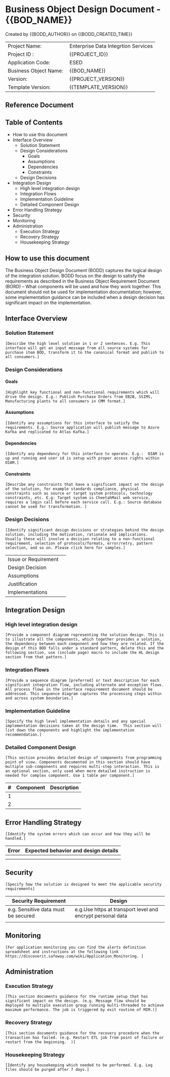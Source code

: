 # Business Object Design Document - {{BOD_NAME}}

Created by {{BODD_AUTHOR}} on {{BODD_CREATED_TIME}}

|  |  |
| ------ | ------ |
| Project Name: | Enterprise Data Integrtion Services|
| Project ID : | {{PROJECT_ID}} |
| Application Code: | ESED |
| Business Object Name: | {{BOD_NAME}} |
| Version: | {{PROJECT_VERSION}} |
| Template Version: | {{TEMPLATE_VERSION}} |

## Reference Document

## Table of Contents

- How to use this document
- Interface Overview
    - Solution Statement
    - Design Considerations
        - Goals
        - Assumptions
        - Dependencies
        - Constraints
    - Design Decisions
- Integration Design
    - High level integration design
    - Integration Flows
    - Implementation Guideline 
    - Detailed Component Design
- Error Handling Strategy
- Security
- Monitoring
- Administration
    - Execution Strategy
    - Recovery Strategy
    - Housekeeping Strategy


## How to use this document
The Business Object Design Document (BODD) captures the logical design of the integration solution. BODD focus on the design to satisfy the requirements as described in the Business Object Requirement Document (BORD) – What components will be used and how they work together. This document should not be used for implementation documentation; however, some implementation guidance can be included when a design decision has significant impact on the implementation.

## Interface Overview
### Solution Statement
``` TODO: SOLUTION_STATEMENT
[Describe the high level solution in 1 or 2 sentences. E.g. This interface will get an input message from all source systems for purchase item BOD, transform it to the canonical format and publish to all consumers.]

```

### Design Considerations
#### Goals
``` TODO: DESIGN_GOAL
[Highlight key functional and non-functional requirements which will drive the design. E.g.: Publish Purchase Orders from EB2B, SSIMS, Manufacturing plants to all consumers in CMM format.]

```

#### Assumptions
``` TODO: DESIGN_ASSUMPTION
[Identify any assumptions for this interface to satisfy the requirements. E.g.: Source application will publish message to Azure Kafka and replicated to Atlas Kafka.] 

```

#### Dependencies
``` TODO: DESIGN_DEPENDENCY
[Identify any dependency for this interface to operate. E.g.:  OIAM is up and running and user id is setup with proper access rights within OIAM.]

```

#### Constraints
``` TODO: DESIGN_CONSTRAINT
[Describe any constraints that have a significant impact on the design of the solution, for example standards compliance, physical constraints such as source or target system protocols, technology constraints, etc. E.g: Target system is CheetahMail web service, requires a login call before each service call. E.g.: Source database cannot be used for transformation. ]

```

### Design Decisions
``` TODO: DESIGN_DECISION
[Identify significant design decisions or strategies behind the design solution, including the motivation, rationale and implications. Usually these will involve a decision relating to a non-functional requirement, selection of protocols/formats, error/retry, pattern selection, and so on. Please click here for samples.]

```

| | |
| ----- | ----- |
| Issue or Requirement | |
| Design Decision | |
| Assumptions | |
| Justification | |
| Implementations | |


## Integration Design
### High level integration design
``` TODO: INTEGRATION_DESIGN
[Provide a component diagram representing the solution design. This is to illustrate all the components, which together provides a solution, the dependency between each component and how they are related. If the design of this BOD falls under a standard pattern, delete this and the following section, use (include page) macro to include the HL design section from that pattern.]

```

### Integration Flows
``` TODO: INTEGRATION_FLOWS
[Provide a sequence diagram [preferred] or text description for each significant integration flow, including alternate and exception flows. All process flows in the interface requirement document should be addressed. This sequence diagram captures the processing steps within and across system boundaries.]

```

### Implementation Guideline
``` TODO: IMPLEMENTATION_GUIDELINE
[Specify the high level implementation details and any special implementation decisions taken at the design time.  This section will list down the components and highlight the implementation recommendation.] 

```

### Detailed Component Design
``` TODO: COMPONENT_DESIGN
[This section provides detailed design of components from programming point of view. Components documented in this section should have multiple sub-components and requires multi-step interaction. This is an optional section, only used when more detailed instruction is needed for complex component. Use 1 table per component.]

```

| # | Component | Description |
| ----- | ----- | -----|
| 1 | | |
| 2 | | |

## Error Handling Strategy
``` TODO: ERROR_HANDLING
[Identify the system errors which can occur and how they will be handled.] 

```

| Error | Expected behavior and design details |
| ----- | ----- |
| | |
| | |

## Security
``` TODO: SECURITY_DESIGN
[Specify how the solution is designed to meet the applicable security requirements] 

```

| Security Requirement | Design |
| ----- | ----- |
| e.g. Sensitive data must be secured | e.g.Use https at transport level and encrypt personal data |
| | |

## Monitoring
``` TODO: MONITORING_DESIGN
[For application monitoring you can find the alerts definition spreadsheet and instructions at the following link https://discoverit.safeway.com/wiki/Application_Monitoring. ] 

```

## Administration
### Execution Strategy
``` TODO: ADMIN_EXECUTION
[This section documents guidance for the runtime setup that has significant impact on the design. (e.g. Message flow should be deployed to multiple execution group running multi-threaded to achieve maximum performance. The job is triggered by exit routine of MIM.)] 

```

### Recovery Strategy
``` TODO: ADMIN_RECOVERY
[This section documents guidance for the recovery procedure when the transaction has failed. (e.g. Restart ETL job from point of failure or restart from the beginning.  )] 

```

### Housekeeping Strategy
``` TODO: ADMIN_HOUSEKEEPING
[Identify any housekeeping which needed to be performed. E.g. Log files should be purged after 7 days.] 


```